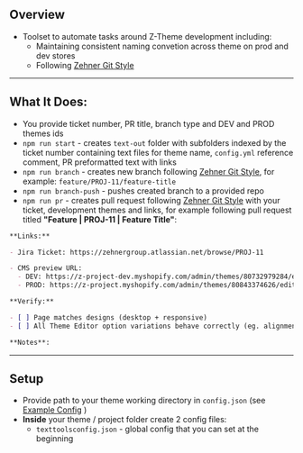 ## Overview

- Toolset to automate tasks around Z-Theme development including:
  - Maintaining consistent naming convetion across theme on prod and dev stores
  - Following [Zehner Git Style](https://www.notion.so/Git-Style-Guide-Commits-Branch-Names-032b21ffe7ac4a0ca580a7b68d9b5d9e)

---

## What It Does:

- You provide ticket number, PR title, branch type and DEV and PROD themes ids
- `npm run start` - creates `text-out` folder with subfolders indexed by the ticket number containing text files for theme name, `config.yml` reference comment, PR preformatted text with links
- `npm run branch` - creates new branch following [Zehner Git Style](https://www.notion.so/Git-Style-Guide-Commits-Branch-Names-032b21ffe7ac4a0ca580a7b68d9b5d9e), for example: `feature/PROJ-11/feature-title`
- `npm run branch-push` - pushes created branch to a provided repo
- `npm run pr` - creates pull request following [Zehner Git Style](https://www.notion.so/Git-Style-Guide-Commits-Branch-Names-032b21ffe7ac4a0ca580a7b68d9b5d9e) with your ticket, development themes and links, for example following pull request titled **"Feature | PROJ-11 | Feature Title"**:

```md
**Links:**

- Jira Ticket: https://zehnergroup.atlassian.net/browse/PROJ-11

- CMS preview URL:
  - DEV: https://z-project-dev.myshopify.com/admin/themes/80732979284/editor
  - PROD: https://z-project.myshopify.com/admin/themes/80843374626/editor

**Verify:**

- [ ] Page matches designs (desktop + responsive)
- [ ] All Theme Editor option variations behave correctly (eg. alignment, content variations, how modules work with AND without content populated)

**Notes**:
```

---

## Setup

- Provide path to your theme working directory in `config.json` (see [Example Config](config.sample.json) )
- **Inside** your theme / project folder create 2 config files:
  - `texttoolsconfig.json` - global config that you can set at the beginning
